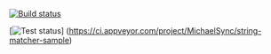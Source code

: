 

[![Build status](https://ci.appveyor.com/api/projects/status/k1ig98oo3sg5umxa?svg=true)](https://ci.appveyor.com/project/MichaelSync/string-matcher-sample)

[![Test status](http://teststatusbadge.azurewebsites.net/api/status/mmaitre314/securestringcodegen)]
(https://ci.appveyor.com/project/MichaelSync/string-matcher-sample)

